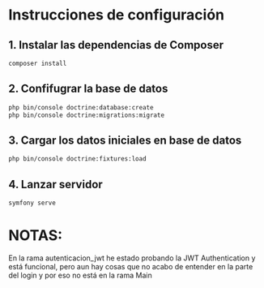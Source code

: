 # Instrucciones de configuración

## 1. Instalar las dependencias de Composer

```bash
composer install
```

## 2. Confifugrar la base de datos
```bash
php bin/console doctrine:database:create
php bin/console doctrine:migrations:migrate
```

## 3. Cargar los datos iniciales en base de datos
```bash
php bin/console doctrine:fixtures:load
```

## 4. Lanzar servidor
```bash
symfony serve
```

# NOTAS:
En la rama autenticacion_jwt he estado probando la JWT Authentication y está funcional, pero aun hay cosas que no acabo de entender en la parte del login y por eso no está en la rama Main